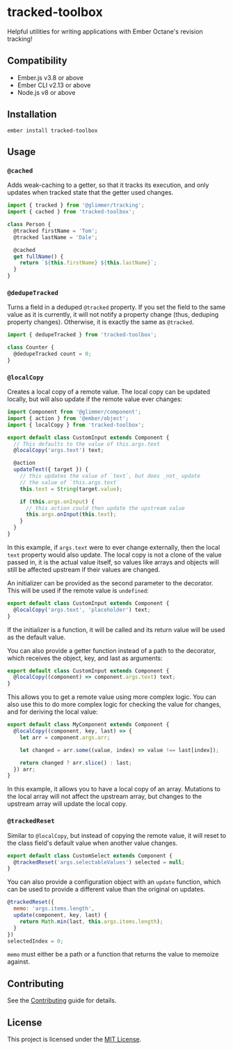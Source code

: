 tracked-toolbox
==============================================================================

Helpful utilities for writing applications with Ember Octane's revision
tracking!


Compatibility
------------------------------------------------------------------------------

* Ember.js v3.8 or above
* Ember CLI v2.13 or above
* Node.js v8 or above


Installation
------------------------------------------------------------------------------

```
ember install tracked-toolbox
```


Usage
------------------------------------------------------------------------------

### `@cached`

Adds weak-caching to a getter, so that it tracks its execution, and only updates
when tracked state that the getter used changes.

```js
import { tracked } from '@glimmer/tracking';
import { cached } from 'tracked-toolbox';

class Person {
  @tracked firstName = 'Tom';
  @tracked lastName = 'Dale';

  @cached
  get fullName() {
    return `${this.firstName} ${this.lastName}`;
  }
}
```

### `@dedupeTracked`

Turns a field in a deduped `@tracked` property. If you set the field to the same
value as it is currently, it will not notify a property change (thus, deduping
property changes). Otherwise, it is exactly the same as `@tracked`.

```js
import { dedupeTracked } from 'tracked-toolbox';

class Counter {
  @dedupeTracked count = 0;
}
```

### `@localCopy`

Creates a local copy of a remote value. The local copy can be updated locally,
but will also update if the remote value ever changes:

```js
import Component from '@glimmer/component';
import { action } from '@ember/object';
import { localCopy } from 'tracked-toolbox';

export default class CustomInput extends Component {
  // This defaults to the value of this.args.text
  @localCopy('args.text') text;

  @action
  updateText({ target }) {
    // this updates the value of `text`, but does _not_ update
    // the value of `this.args.text`
    this.text = String(target.value);

    if (this.args.onInput) {
      // this action could then update the upstream value
      this.args.onInput(this.text);
    }
  }
}
```

In this example, if `args.text` were to ever change externally, then the local
`text` property would also update. The local copy is not a clone of the value
passed in, it is the actual value itself, so values like arrays and objects
will still be affected upstream if their values are changed.

An initializer can be provided as the second parameter to the decorator. This
will be used if the remote value is `undefined`:

```js
export default class CustomInput extends Component {
  @localCopy('args.text', 'placeholder') text;
}
```

If the initializer is a function, it will be called and its return value will be
used as the default value.

You can also provide a getter function instead of a path to the decorator, which
receives the object, key, and last as arguments:

```js
export default class CustomInput extends Component {
  @localCopy((component) => component.args.text) text;
}
```

This allows you to get a remote value using more complex logic. You can also use
this to do more complex logic for checking the value for changes, and for
deriving the local value:

```js
export default class MyComponent extends Component {
  @localCopy((component, key, last) => {
    let arr = component.args.arr;

    let changed = arr.some((value, index) => value !== last[index]);

    return changed ? arr.slice() : last;
  }) arr;
}
```

In this example, it allows you to have a local copy of an array. Mutations to
the local array will not affect the upstream array, but changes to the upstream
array will update the local copy.

### `@trackedReset`

Similar to `@localCopy`, but instead of copying the remote value, it will reset
to the class field's default value when another value changes.

```js
export default class CustomSelect extends Component {
  @trackedReset('args.selectableValues') selected = null;
}
```

You can also provide a configuration object with an `update` function, which can
be used to provide a different value than the original on updates.

```js
@trackedReset({
  memo: 'args.items.length',
  update(component, key, last) {
    return Math.min(last, this.args.items.length);
  }
})
selectedIndex = 0;
```

`memo` must either be a path or a function that returns the value to memoize
against.

Contributing
------------------------------------------------------------------------------

See the [Contributing](CONTRIBUTING.md) guide for details.


License
------------------------------------------------------------------------------

This project is licensed under the [MIT License](LICENSE.md).
